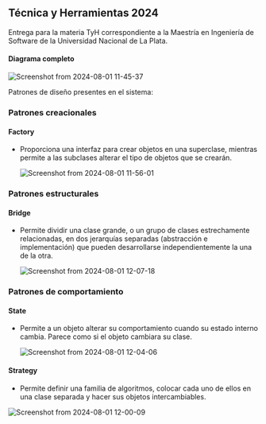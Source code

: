 ## Técnica y Herramientas 2024

Entrega para la materia TyH correspondiente a la Maestría en Ingeniería de Software de la Universidad Nacional de La Plata.

#### Diagrama completo

![Screenshot from 2024-08-01 11-45-37](https://github.com/user-attachments/assets/bae61598-3e01-4179-9ff8-ad28dbe8e5d2)

Patrones de diseño presentes en el sistema:

### Patrones creacionales

#### Factory

- Proporciona una interfaz para crear objetos en una superclase, mientras permite a las subclases alterar el tipo de objetos que se crearán.

  ![Screenshot from 2024-08-01 11-56-01](https://github.com/user-attachments/assets/e785d281-5d8e-4643-b25b-1ca4d013829d)

### Patrones estructurales

#### Bridge

- Permite dividir una clase grande, o un grupo de clases estrechamente relacionadas, en dos jerarquías separadas (abstracción e implementación) que pueden desarrollarse independientemente la una de la otra.

  ![Screenshot from 2024-08-01 12-07-18](https://github.com/user-attachments/assets/df2836a3-15cd-4af2-8151-c16ca78917d6)

### Patrones de comportamiento

#### State

- Permite a un objeto alterar su comportamiento cuando su estado interno cambia. Parece como si el objeto cambiara su clase.

  ![Screenshot from 2024-08-01 12-04-06](https://github.com/user-attachments/assets/3fa50859-8609-4d41-be5f-ff476a48eea2)

#### Strategy

- Permite definir una familia de algoritmos, colocar cada uno de ellos en una clase separada y hacer sus objetos intercambiables.
  
![Screenshot from 2024-08-01 12-00-09](https://github.com/user-attachments/assets/4220bc28-b47b-478f-a77a-ce1dbd48365f)

  
